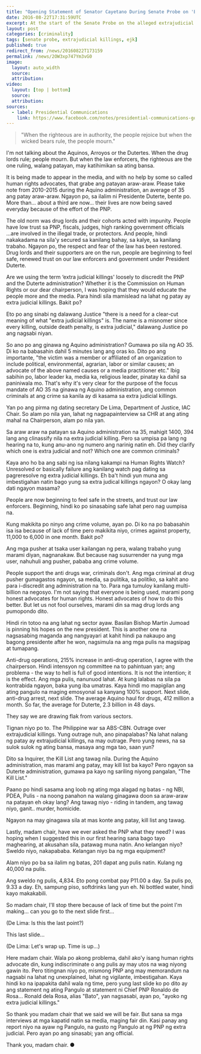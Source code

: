 ```yaml
---
title: "Opening Statement of Senator Cayetano During Senate Probe on 'EJK'"
date: 2016-08-22T17:31:59UTC
excerpt: At the start of the Senate Probe on the alleged extrajudicial killings, Senator Allan Peter Cayetano made his opening statement on 22 August 2016.
layout: post
categories: [criminality]
tags: [senate probe, extrajudicial killings, ejk]
published: true
redirect_from: /news/20160822T173159
permalink: /news/2OW3xp747Ym3vG0
image:
  layout: auto_width
  source: 
  attribution: 
video:
  layout: [top | bottom]
  source: 
  attribution: 
sources:
  - label: Presidential Communications
    link: https://www.facebook.com/notes/presidential-communications-government-of-the-philippines/opening-statement-of-senator-alan-cayetano-during-the-senate-probe-on-extrajudic/1417650184931305
---
```

    
> "When the righteous are in authority, the people rejoice but when the wicked bears rule, the people mourn."

I'm not talking about the Aquinos, Arroyos or the Dutertes. When the drug lords rule; people mourn. But when the law enforcers, the righteous are the one ruling, walang patayan, may katihimikan sa ating bansa. 

It is being made to appear in the media, and with no help by some so called human rights advocates, that grabe ang patayan araw-araw. Please take note from 2010-2015 during the Aquino administration, an average of 35 ang patay araw-araw. Ngayon po, sa ilalim ni Presidente Duterte, bente po. More than... about a third are now... their lives are now being saved everyday because of the effort of the PNP. 

The old norm was drug lords and their cohorts acted with impunity. People have low trust sa PNP, fiscals, judges, high ranking government officials ...are involved in the illegal trade, or protectors. And people, hindi nakakadama na sila'y secured sa kanilang bahay, sa kalye, sa kanilang trabaho. Ngayon po, the respect and fear of the law has been restored. Drug lords and their supporters are on the run, people are beginning to feel safe, renewed trust on our law enforcers and government under President Duterte.

Are we using the term ‘extra judicial killings' loosely to discredit the PNP and the Duterte administration? Whether it is the Commission on Human Rights or our dear chairperson, I was hoping that they would educate the people more and the media. Para hindi sila mamislead na lahat ng patay ay extra judicial killings. Bakit po?  

Eto po ang sinabi ng dalawang Justice "there is a need for a clear-cut meaning of what "extra judicial killings" is. The name is a misnomer since every killing, outside death penalty, is extra judicial," dalawang Justice po ang nagsabi niyan.

So ano po ang ginawa ng Aquino administration? Gumawa po sila ng AO 35. Di ko na babasahin dahil 5 minutes lang ang oras ko. Dito po ang importante, "the victim was a member or affiliated of an organization to include political, environmental, agrarian, labor or similar causes; an advocate of the above named causes or a media practitioner etc." Ibig sabihin po, labor leader ka, media ka, religious leader, pinatay ka dahil sa paniniwala mo.
That's why it's very clear for the purpose of the focus mandate of AO 35 na ginawa ng Aquino administration, ang common criminals at ang crime sa kanila ay di kasama sa extra judicial killings.

Yan po ang pirma ng dating secretary De Lima, Department of Justice, IAC Chair. So alam po nila yan, lahat ng nagpapainterview sa CHR at ang ating mahal na Chairperson, alam po nila yan. 

Sa araw araw na patayan sa Aquino administration na 35, mahigit 1400, 394 lang ang clinassify nila na extra judicial killing. Pero sa umpisa pa lang ng hearing na to, kung anu-ano ng numero ang narinig natin eh. Did they clarify which one is extra judicial and not? Which one are common criminals?

Kaya ano ho ba ang sabi ng isa nilang kakampi na Human Rights Watch? Unresolved or basically failure ang kanilang watch pag dating sa pagreresolve ng extra judicial killings. Eh ba't hindi yun muna ang imbestigahan natin bago yung sa extra judical killings ngayon? O okay lang dati ngayon masama?

People are now beginning to feel safe in the streets, and trust our law enforcers. Beginning, hindi ko po sinasabing safe lahat pero nag uumpisa na.

Kung makikita po ninyo ang crime volume, ayan po. Di ko na po babasahin isa isa because of lack of time pero makikita niyo, crimes against property, 11,000 to 6,000 in one month. Bakit po?

Ang mga pusher at tsaka user kailangan ng pera, walang trabaho yung marami diyan, nagnanakaw. But because nag susurrender na yung mga user, nahuhuli ang pusher, pababa ang crime volume.

People support the anti drugs war, criminals don't. Ang mga criminal at drug pusher gumagastos ngayon, sa media, sa pulitika, sa politiko, sa kahit ano para i-discredit ang administration na ‘to. Para nga tumuloy kanilang multi-billion na negosyo. I'm not saying that everyone is being used, marami pong honest advocates for human rights. Honest advocates of how to do this better. But let us not fool ourselves, marami din sa mag drug lords ang pumopondo dito. 

Hindi rin totoo na ang lahat ng sector ayaw. Basilan Bishop Martin Jumoad is pinning his hopes on the new president. This is another one na nagsasabing maganda ang nangyayari at  kahit hindi pa nakaupo ang bagong presidente after he won, nagsimula na ang mga pulis na magsipag at tumapang. 

Anti-drug operations, 215% increase in anti-drug operation, I agree with the chairperson. Hindi intensyon ng committee na to pahintuan yan; ang problema - the way to hell is full of good intentions. It is not the intention; it is the effect. Ang mga pulis, nanunuod lahat. At kung lalabas na sila pa kontrabida ngayon, baka yung iba umatras. Kaya hindi mo mapigilan ang ating pangulo na maging emosyonal sa kanyang 100% support. Next slide, anti-drug arrest, next slide.
The average Aquino haul for drugs, 412 million a month. So far, the average for Duterte, 2.3 billion in 48 days.

They say we are drawing flak from various sectors. 

Tignan niyo po to. The Philippine war sa ABS-CBN. Outrage over extrajudicial killings. Yung outrage nuh, ano pinapalabas? Na lahat nalang ng patay ay extrajudicial killings, na may outrage. Pero yung news, na sa sulok sulok ng ating bansa, masaya ang mga tao, saan yun?

Dito sa Inquirer, the Kill List ang tawag nila. During the Aquino administration, mas marami ang patay, may kill list ba kayo? Pero ngayon sa Duterte administration, gumawa pa kayo ng sariling niyong pangalan, "The Kill List."

Paano po hindi sasama ang loob ng ating mga alagad ng batas - ng NBI, PDEA, Pulis - na noong panahon na walang ginagawa doon sa araw-araw na patayan eh okay lang? Ang tawag niyo - riding in tandem, ang tawag niyo, ganit.. murder, homicide.

Ngayon na may ginagawa sila at mas konte ang patay, kill list ang tawag.

Lastly, madam chair, have we ever asked the PNP what they need? I was hoping when I suggested this in our first hearing sana bago tayo maghearing, at akusahan sila, patawag muna natin. Ano kelangan niyo? Sweldo niyo, nakapababa. Kelangan niyo ba ng mga equipment?

Alam niyo po ba sa ilalim ng batas, 201 dapat ang pulis natin. Kulang ng 40,000 na pulis. 

Ang sweldo ng pulis, 4,834. Eto pong combat pay P11.00 a day. Sa pulis po, 9.33 a day. Eh, sampung piso, softdrinks lang yun eh. Ni bottled water, hindi kayo makakabili. 

So madam chair, I'll stop there because of lack of time but the point I'm making... can you go to the next slide first... 

(De Lima: Is this the last point?) 

This last slide... 

(De Lima: Let's wrap up. Time is up...)

Here madam chair. Wala po akong problema, dahil ako'y isang human rights advocate din, kung indiscriminate o ang pulis ay may utos na wag niyong gawin ito. Pero titingnan niyo po, mismong PNP ang may memorandum na nagsabi na lahat ng unexplained, lahat ng vigilante, imbestigahan. Kaya hindi ko na ipapakita dahil wala ng time, pero yung last slide ko po dito ay ang statement ng ating Pangulo at statement ni Chief PNP Ronaldo de Rosa... Ronald dela Rosa, alias "Bato", yan nagsasabi, ayan po, "ayoko ng extra judicial killings." 

So thank you madam chair that we said we will be fair. But sana sa mga interviews at mga kapatid natin sa media, maging fair din. Kasi panay ang report niyo na ayaw ng Pangulo, na gusto ng Pangulo at ng PNP ng extra judicial. Pero ayan po ang sinasabi; yan ang official. 

Thank you, madam chair.
&#x25cf;



